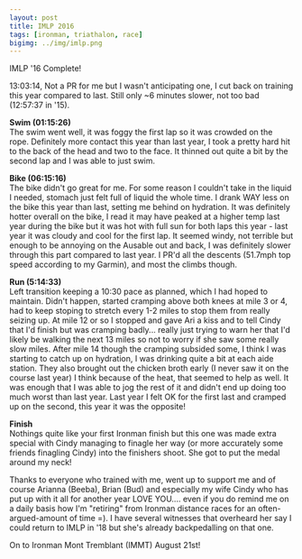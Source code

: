 ```yaml
---
layout: post
title: IMLP 2016
tags: [ironman, triathalon, race]
bigimg: ../img/imlp.png
---
```


IMLP '16 Complete!

13:03:14, Not a PR for me but I wasn't anticipating one, I cut back on training this year compared to last. Still only ~6 minutes slower, not too bad (12:57:37 in '15).

**Swim (01:15:26)**  
The swim went well, it was foggy the first lap so it was crowded on the rope. Definitely more contact this year than last year, I took a pretty hard hit to the back of the head and two to the face. It thinned out quite a bit by the second lap and I was able to just swim.

**Bike (06:15:16)**  
The bike didn't go great for me. For some reason I couldn't take in the liquid I needed, stomach just felt full of liquid the whole time. I drank WAY less on the bike this year than last, setting me behind on hydration. It was definitely hotter overall on the bike, I read it may have peaked at a higher temp last year during the bike but it was hot with full sun for both laps this year - last year it was cloudy and cool for the first lap. It seemed windy, not terrible but enough to be annoying on the Ausable out and back, I was definitely slower through this part compared to last year. I PR'd all the descents (51.7mph top speed according to my Garmin), and most the climbs though.

**Run (5:14:33)**  
Left transition keeping a 10:30 pace as planned, which I had hoped to maintain. Didn't happen, started cramping above both knees at mile 3 or 4, had to keep stoping to stretch every 1-2 miles to stop them from really seizing up. At mile 12 or so I stopped and gave Ari a kiss and to tell Cindy that I'd finish but was cramping badly... really just trying to warn her that I'd likely be walking the next 13 miles so not to worry if she saw some really slow miles. After mile 14 though the cramping subsided some, I think I was starting to catch up on hydration, I was drinking quite a bit at each aide station. They also brought out the chicken broth early (I never saw it on the course last year) I think because of the heat, that seemed to help as well. It was enough that I was able to jog the rest of it and didn't end up doing too much worst than last year. Last year I felt OK for the first last and cramped up on the second, this year it was the opposite!

**Finish**  
Nothings quite like your first Ironman finish but this one was made extra special with Cindy managing to finagle her way (or more accurately some friends finagling Cindy) into the finishers shoot. She got to put the medal around my neck!

Thanks to everyone who trained with me, went up to support me and of course Arianna (Beeba), Brian (Bud) and especially my wife Cindy who has put up with it all for another year LOVE YOU.... even if you do remind me on a daily basis how I'm "retiring" from Ironman distance races for an often-argued-amount of time =). I have several witnesses that overheard her say I could return to IMLP in '18 but she's already backpedalling on that one.

On to Ironman Mont Tremblant (IMMT) August 21st!
